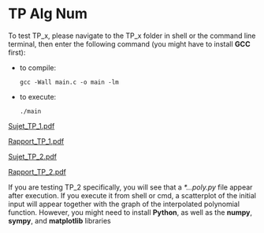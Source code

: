 # TP Alg Num

To test TP_x, please navigate to the TP_x folder in shell or the command line terminal, then enter the following
command (you might have to install **GCC** first):

* to compile:

      gcc -Wall main.c -o main -lm

* to execute:

      ./main

[Sujet_TP_1.pdf](https://github.com/draialexis/Y2_Num_Algo/files/7317318/TP_1.pdf)

[Rapport_TP_1.pdf](https://github.com/draialexis/Y2_Num_Algo/files/7317319/numalgo_tp1.pdf)

[Sujet_TP_2.pdf](https://github.com/draialexis/Y2_Num_Algo/files/7317317/TP_2.pdf)

[Rapport_TP_2.pdf](https://github.com/draialexis/Y2_Num_Algo/files/7383495/numalgo_tp2.pdf)

If you are testing TP_2 specifically, you will see that a _*...poly.py_ file appear after execution. If you execute it
from shell or cmd, a scatterplot of the initial input will appear together with the graph of the interpolated polynomial
function. However, you might need to install **Python**, as well as the **numpy**, **sympy**, and
**matplotlib** libraries
